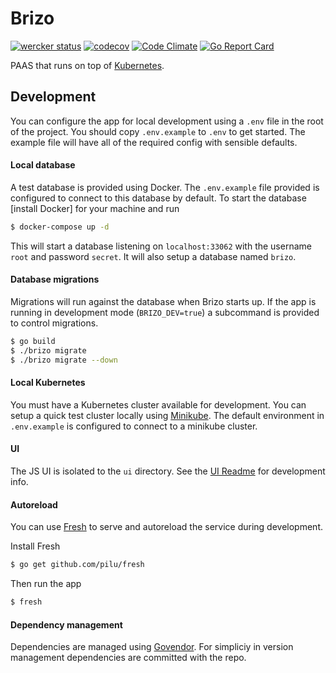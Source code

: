 # Brizo

[![wercker status](https://app.wercker.com/status/71f5e5d09990c22f394a998bef86d9af/s/master "wercker status")](https://app.wercker.com/project/byKey/71f5e5d09990c22f394a998bef86d9af)
[![codecov](https://codecov.io/gh/generationtux/brizo/branch/master/graph/badge.svg)](https://codecov.io/gh/generationtux/brizo)
[![Code Climate](https://codeclimate.com/github/generationtux/brizo/badges/gpa.svg)](https://codeclimate.com/github/generationtux/brizo)
[![Go Report Card](https://goreportcard.com/badge/github.com/generationtux/brizo)](https://goreportcard.com/report/github.com/generationtux/brizo)

PAAS that runs on top of [Kubernetes](http://kubernetes.io/).

## Development

You can configure the app for local development using a `.env` file in the root of the project. You should copy `.env.example` to `.env` to get started.
The example file will have all of the required config with sensible defaults.

#### Local database

A test database is provided using Docker. The `.env.example` file provided is configured to connect to this database by default. To start the database [install Docker] for
your machine and run
```sh
$ docker-compose up -d
```

This will start a database listening on `localhost:33062` with the username `root` and password `secret`. It will also setup a database named `brizo`.

#### Database migrations

Migrations will run against the database when Brizo starts up. If the app is running in development mode (`BRIZO_DEV=true`) a subcommand is provided to control migrations.
```sh
$ go build
$ ./brizo migrate
$ ./brizo migrate --down
```

#### Local Kubernetes

You must have a Kubernetes cluster available for development. You can setup a quick test cluster locally using [Minikube](https://github.com/kubernetes/minikube). The default
environment in `.env.example` is configured to connect to a minikube cluster.

#### UI

The JS UI is isolated to the `ui` directory. See the [UI Readme](https://github.com/generationtux/brizo/tree/master/ui) for development info.

#### Autoreload

You can use [Fresh](https://github.com/pilu/fresh) to serve and autoreload the service during development.

Install Fresh
```sh
$ go get github.com/pilu/fresh
```

Then run the app
```sh
$ fresh
```

#### Dependency management

Dependencies are managed using [Govendor](https://github.com/kardianos/govendor). For simpliciy in version management
dependencies are committed with the repo.
